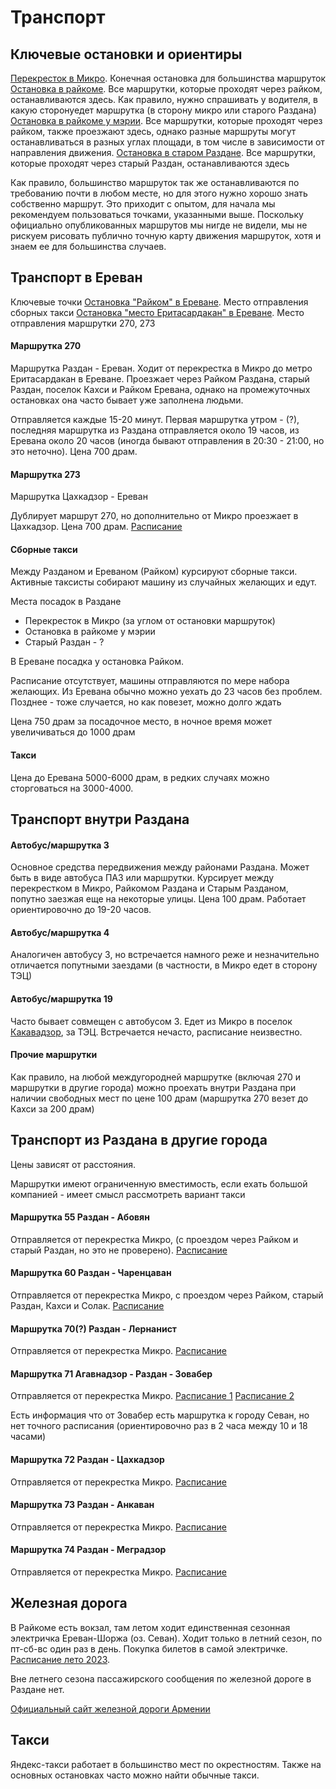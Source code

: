 # Транспорт

## Ключевые остановки и ориентиры

[Перекресток в Микро](http://openstreetmap.ru/#mmap=18/40.54592/44.76991). Конечная остановка для большинства маршруток
[Остановка в райкоме](http://openstreetmap.ru/#mmap=18/40.51796/44.75389). Все маршрутки, которые проходят через райком, останавливаются здесь. Как правило, нужно спрашивать у водителя, в какую сторонуедет маршрутка (в сторону микро или старого Раздана)
[Остановка в райкоме у мэрии](http://openstreetmap.ru/#mmap=18/40.51952/44.75048). Все маршрутки, которые проходят через райком, также проезжают здесь, однако разные маршруты могут останавливаться в разных углах площади, в том числе в зависимости от направления движения. 
[Остановка в старом Раздане](http://openstreetmap.ru/#mmap=18/40.49561/44.75817). Все маршрутки, которые проходят через старый Раздан, останавливаются здесь

Как правило, большинство маршруток так же останавливаются по требованию почти в любом месте, но для этого нужно хорошо знать собственно маршрут. Это приходит с опытом, для начала мы рекомендуем пользоваться точками, указанными выше. Поскольку официально опубликованных маршрутов мы нигде не видели, мы не рискуем рисовать публично точную карту движения маршруток, хотя и знаем ее для большинства случаев.


## Транспорт в Ереван

Ключевые точки
[Остановка "Райком" в Ереване](http://openstreetmap.ru/#mmap=18/40.20817/44.52862). Место отправления сборных такси
[Остановка "место Еритасардакан" в Ереване](http://openstreetmap.ru/#mmap=18/40.18617/44.52197). Место отправления маршрутки 270, 273

#### Маршрутка 270

Маршрутка Раздан - Ереван. Ходит от перекрестка в Микро до метро Еритасардакан в Ереване. Проезжает через Райком Раздана, старый Раздан, поселок Кахси и Райком Еревана, однако на промежуточных остановках она часто бывает уже заполнена людьми.

Отправляется каждые 15-20 минут. Первая маршрутка утром - (?), последняя маршрутка из Раздана отправляется около 19 часов, из Еревана около 20 часов (иногда бывают отправления в 20:30 - 21:00, но это неточно). Цена 700 драм.

#### Маршрутка 273

Маршрутка Цахкадзор - Ереван

Дублирует маршрут 270, но дополнительно от Микро проезжает в Цахкадзор. Цена 700 драм. [Расписание](uploads/buses/timetable273.jpg)

#### Сборные такси

Между Разданом и Ереваном (Райком) курсируют сборные такси. Активные таксисты собирают машину из случайных желающих и едут.

Места посадок в Раздане
- Перекресток в Микро (за углом от остановки маршруток)
- Остановка в райкоме у мэрии
- Старый Раздан - ?

В Ереване посадка у остановка Райком.

Расписание отсутствует, машины отправляются по мере набора желающих. Из Еревана обычно можно уехать до 23 часов без проблем. Позднее - тоже случается, но как повезет, можно долго ждать

Цена 750 драм за посадочное место, в ночное время может увеличиваться до 1000 драм

#### Такси

Цена до Еревана 5000-6000 драм, в редких случаях можно сторговаться на 3000-4000.

## Транспорт внутри Раздана

#### Автобус/маршрутка 3

Основное средства передвижения между районами Раздана. Может быть в виде автобуса ПАЗ или маршрутки. Курсирует между перекрестком в Микро, Райкомом Раздана и Старым Разданом, попутно заезжая еще на некоторые улицы. Цена 100 драм. Работает ориентировочно до 19-20 часов.

#### Автобус/маршрутка 4

Аналогичен автобусу 3, но встречается намного реже и незначительно отличается попутными заездами (в частности, в Микро едет в сторону ТЭЦ)

#### Автобус/маршрутка 19

Часто бывает совмещен с автобусом 3. Едет из Микро в поселок [Какавадзор](http://openstreetmap.ru/#mmap=16/40.5833/44.753), за ТЭЦ. Встречается нечасто, расписание неизвестно.

#### Прочие маршрутки

Как правило, на любой междугородней маршрутке (включая 270 и маршрутки в другие города) можно проехать внутри Раздана при наличии свободных мест по цене 100 драм (маршрутка 270 везет до Кахси за 200 драм)

## Транспорт из Раздана в другие города

Цены зависят от расстояния. 

Маршрутки имеют ограниченную вместимость, если ехать большой компанией - имеет смысл рассмотреть вариант такси

#### Маршрутка 55 Раздан - Абовян

Отправляется от перекрестка Микро, (с проездом через Райком и старый Раздан, но это не проверено). [Расписание](uploads/buses/timetable55.jpg)

#### Маршрутка 60 Раздан - Чаренцаван

Отправляется от перекрестка Микро, с проездом через Райком, старый Раздан, Кахси и Солак. [Расписание](uploads/buses/timetable60.jpg)

#### Маршрутка 70(?) Раздан - Лернанист

Отправляется от перекрестка Микро. [Расписание](uploads/buses/timetable70.jpg)

#### Маршрутка 71 Агавнадзор - Раздан - Зовабер

Отправляется от перекрестка Микро. [Расписание 1](uploads/buses/timetable71_1.jpg) [Расписание 2](uploads/buses/timetable71_2.jpg)

Есть информация что от Зовабер есть маршрутка к городу Севан, но нет точного расписания (ориентировочно раз в 2 часа между 10 и 18 часами)

#### Маршрутка 72 Раздан - Цахкадзор

Отправляется от перекрестка Микро. [Расписание](uploads/buses/timetable72.jpg)

#### Маршрутка 73 Раздан - Анкаван

Отправляется от перекрестка Микро. [Расписание](uploads/buses/timetable73.jpg)

#### Маршрутка 74 Раздан - Меградзор

Отправляется от перекрестка Микро. [Расписание](uploads/buses/timetable74.jpg)

## Железная дорога

В Райкоме есть вокзал, там летом ходит единственная сезонная электричка Ереван-Шоржа (оз. Севан). Ходит только в летний сезон, по пт-сб-вс один раз в день. Покупка билетов в самой электричке.
[Расписание лето 2023](https://www.railway.am/infodocs/almast_shorja.pdf).

Вне летнего сезона пассажирского сообщения по железной дороге в Раздане нет.

[Официальный сайт железной дороги Армении](https://www.railway.am)

## Такси

Яндекс-такси работает в большинство мест по окрестностям. Также на основных остановках часто можно найти обычные такси. 


